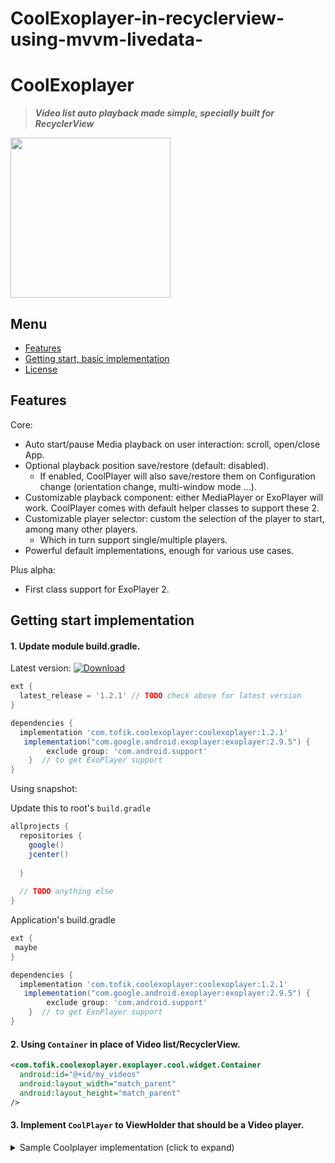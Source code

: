 # CoolExoplayer-in-recyclerview-using-mvvm-livedata-

# CoolExoplayer 

> ***Video list auto playback made simple, specially built for RecyclerView***

<img src="/extra/web_hi_res_5412.png" width="256">

## Menu

* [Features](#features)
* [Getting start, basic implementation](#getting-start-basic-implementation)
* [License](#license)

## Features

Core:
  - Auto start/pause Media playback on user interaction: scroll, open/close App.
  - Optional playback position save/restore (default: disabled).
    - If enabled, CoolPlayer will also save/restore them on Configuration change (orientation change, multi-window mode ...).
  - Customizable playback component: either MediaPlayer or ExoPlayer will work. CoolPlayer comes with default helper classes to support these 2.
  - Customizable player selector: custom the selection of the player to start, among many other players.
    - Which in turn support single/multiple players.
  - Powerful default implementations, enough for various use cases.

Plus alpha:
  - First class support for ExoPlayer 2. 


## Getting start implementation

#### 1. Update module build.gradle.

Latest version:
 [ ![Download]() ](https://bintray.com/beta/#/tofik7878/CoolExoPlayer/CoolExoplayer/1.2.1)
 
```groovy
ext {
  latest_release = '1.2.1' // TODO check above for latest version
}

dependencies {
  implementation 'com.tofik.coolexoplayer:coolexoplayer:1.2.1'
   implementation("com.google.android.exoplayer:exoplayer:2.9.5") {
        exclude group: 'com.android.support'
    }  // to get ExoPlayer support
}
```

Using snapshot:

Update this to root's ``build.gradle``

```gradle
allprojects {
  repositories {
    google()
    jcenter()
   
  }
  
  // TODO anything else
}
```

Application's build.gradle

```groovy
ext {
 maybe
}

dependencies {
  implementation 'com.tofik.coolexoplayer:coolexoplayer:1.2.1'
   implementation("com.google.android.exoplayer:exoplayer:2.9.5") {
        exclude group: 'com.android.support'
    }  // to get ExoPlayer support
}
```

#### 2. Using ```Container``` in place of Video list/RecyclerView. 

```xml
<com.tofik.coolexoplayer.exoplayer.cool.widget.Container
  android:id="@+id/my_videos"
  android:layout_width="match_parent"
  android:layout_height="match_parent"
/>
```

#### 3. Implement ```CoolPlayer``` to ViewHolder that should be a Video player.

<details><summary>Sample Coolplayer implementation (click to expand)</summary>
<p>

```java

class HomeViewHolder(
    val binding: ItemHomeBinding,
    itemView: View,
    selector: PressablePlayerSelector?,
    val mcontex: Context,
    val homeAdapter: HomeAdapter
) :
    RecyclerView.ViewHolder(binding.root), CoolPlayer, CoolPlayer.OnVolumeChangeListener {

    lateinit var list: MutableList<HomeData>
    var helper: ExoPlayerViewHelper? = null
    lateinit var mediaUri: Uri
    var playerView: PlayerView = binding.player
    ///for mute/unmute all videos of list
    var data = Data  //////data class that store the boolean variable ismute=true/false


    override fun onVolumeChanged(volumeInfo: VolumeInfo) {
        data.isMute = volumeInfo.isMute
    }


    override fun getPlayerView(): View {
        return playerView
    }

    override fun getCurrentPlaybackInfo(): PlaybackInfo {
        return if (helper != null) helper!!.latestPlaybackInfo else PlaybackInfo()
    }

    override fun initialize(
        container: Container,
        playbackInfo: PlaybackInfo
    ) {
        if (helper == null) {
            helper = ExoPlayerViewHelper(this, mediaUri, data.isMute)

        }

        helper!!.initialize(container, playbackInfo, data.isMute)
        helper!!.addOnVolumeChangeListener(this)

    }

    override fun play() {
        if (helper != null) helper!!.play()
    }

    override fun pause() {
        if (helper != null) helper!!.pause()
    }

    override fun isPlaying(): Boolean {
        return helper != null && helper!!.isPlaying
    }

    override fun release() {
        if (helper != null) {
            helper!!.release()
            helper = null
        }
    }

    override fun wantsToPlay(): Boolean {
        return CoolUtil.visibleAreaOffset(this, itemView.parent) >= 0.85
    }

    override fun getPlayerOrder(): Int {
        return adapterPosition
    }

    override fun toString(): String {
        return "ExoPlayer{" + hashCode() + " " + adapterPosition + "}"
    }


    fun bind(data: HomeData, list: MutableList<HomeData>) {
        binding.position = adapterPosition
        binding.holder = this
        binding.data = data
        this.list = list
        mediaUri = Uri.parse(data.video)
    }

    init {
        if (selector != null) playerView.setControlDispatcher(ExoPlayerDispatcher(selector, this))
    }


}

```

## Proguard

If you need to enable proguard in your app, put below rules to your proguard-rules.pro

```proguard
-keepclassmembernames class com.google.android.exoplayer2.ui.PlayerControlView {
  java.lang.Runnable hideAction;
  void hideAfterTimeout();
}
```
## License

> Copyright 2017 eneim@Eneim Labs, nam@ene.im

> Licensed under the Apache License, Version 2.0 (the "License");
> you may not use this file except in compliance with the License.
> You may obtain a copy of the License at

>        http://www.apache.org/licenses/LICENSE-2.0

> Unless required by applicable law or agreed to in writing, software
> distributed under the License is distributed on an "AS IS" BASIS,
> WITHOUT WARRANTIES OR CONDITIONS OF ANY KIND, either express or implied.
> See the License for the specific language governing permissions and
> limitations under the License.
